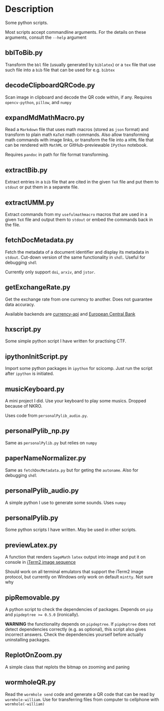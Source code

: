 # Description

Some python scripts.

Most scripts accept commandline arguments. For the details on these arguments, consult the `--help` argument

## bblToBib.py

Transform the `bbl` file (usually generated by `biblatex`) or a `tex` file that use such file into a `bib` file that can be used for e.g. `bibtex`

## decodeClipboardQRCode.py

Scan image in clipboard and decode the QR code within, if any. Requires `opencv-python`, `pillow`, and `numpy`

## expandMdMathMacro.py

Read a `Markdown` file that uses math macros (stored as `json` format) and transform to plain math `KaTeX` math commands. Also allow transforming math commands with image links, or transform the file into a `HTML` file that can be rendered with `MathML` or GitHub-previewable `IPython` notebook.

Requires `pandoc` in path for file format transforming.

## extractBib.py

Extract entries in a `bib` file that are cited in the given `TeX` file and put them to `stdout` or put them in a separete file.

## extractUMM.py

Extract commands from my `usefulmathmacro` macros that are used in a given `TeX` file and output them to `stdout` or embed the commands back in the file.

## fetchDocMetadata.py

Fetch the metadata of a document identifier and display its metadata in `stdout`. Cut-down version of the same functionality in `shdl`. Useful for debugging `shdl`

Currently only support `doi`, `arxiv`, and `jstor`.

## getExchangeRate.py

Get the exchange rate from one currency to another. Does not guarantee data accuracy.

Available backends are [currency-api](https://github.com/fawazahmed0/currency-api) and [European Central Bank](https://sdw-wsrest.ecb.europa.eu/help/)

## hxscript.py

Some simple python script I have written for practising CTF.

## ipythonInitScript.py

Import some python packages in `ipython` for scicomp. Just run the script after `ipython` is initiated.

## musicKeyboard.py

A mini project I did. Use your keyboard to play some musics. Dropped because of NKRO.

Uses code from `personalPylib_audio.py`. 

## personalPylib_np.py

Same as `personalPylib.py` but relies on `numpy`

## paperNameNormalizer.py

Same as `fetchDocMetadata.py` but for geting the `autoname`. Also for debugging `shdl`

## personalPylib_audio.py

A simple python I use to generate some sounds. Uses `numpy`

## personalPylib.py

Some python scripts I have written. May be used in other scripts.

## previewLatex.py

A function that renders `SageMath` `latex` output into image and put it on console in [iTerm2 image sequence](https://iterm2.com/documentation-images.html)

Should work on all terminal emulators that support the iTerm2 image protocol, but currently on Windows only work on default `mintty`. Not sure why

## pipRemovable.py

A python script to check the dependencies of packages. Depends on `pip` and `pipdeptree >= 0.5.0` (ironically). 

**WARNING** the functionality depends on `pipdeptree`. If `pipdeptree` does not detect dependencies correctly (e.g. as optional), this script also gives incorrect answers. Check the dependencies yourself before actually uninstalling packages.

## ReplotOnZoom.py

A simple class that replots the bitmap on zooming and paning

## wormholeQR.py

Read the `wormhole send` code and generate a QR code that can be read by `wormhole-william`. Use for transferring files from computer to cellphone with `wormhole(-william)`

